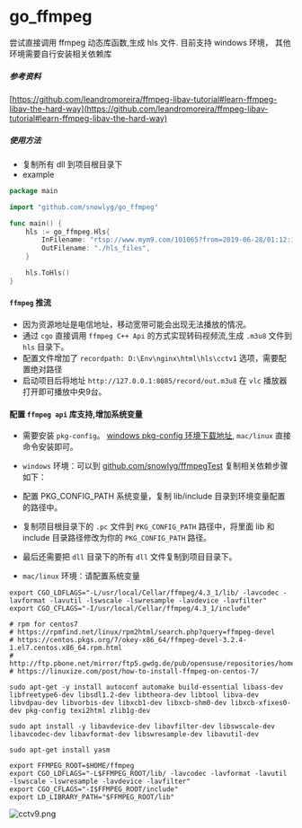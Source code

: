 # go_ffmpeg
尝试直接调用 ffmpeg 动态库函数,生成 hls 文件. 目前支持 windows 环境， 其他环境需要自行安装相关依赖库

##### 参考资料
[https://github.com/leandromoreira/ffmpeg-libav-tutorial#learn-ffmpeg-libav-the-hard-way](https://github.com/leandromoreira/ffmpeg-libav-tutorial#learn-ffmpeg-libav-the-hard-way)

##### 使用方法
- 复制所有 dll 到项目根目录下
- example
```go
package main

import "github.com/snowlyg/go_ffmpeg"

func main() {
	hls := go_ffmpeg.Hls{
		InFilename: "rtsp://www.mym9.com/101065?from=2019-06-28/01:12:13",
		OutFilename: "./hls_files",
	}

	hls.ToHls()
}   

```

#### `ffmpeg` 推流 
- 因为资源地址是电信地址，移动宽带可能会出现无法播放的情况。
- 通过 `cgo` 直接调用 `ffmpeg C++ Api` 的方式实现转码视频流,生成 `.m3u8` 文件到 `hls` 目录下。
- 配置文件增加了 `recordpath: D:\Env\nginx\html\hls\cctv1` 选项，需要配置绝对路径
- 启动项目后将地址 `http://127.0.0.1:8085/record/out.m3u8` 在 `vlc` 播放器打开即可播放中央9台。

#### 配置 `ffmpeg api` 库支持,增加系统变量
- 需要安装 `pkg-config`。 [windows pkg-config 环境下载地址](https://www.jianshu.com/p/d060030ef2a2), `mac/linux` 直接命令安装即可。

- `windows` 环境：可以到 [github.com/snowlyg/ffmpegTest](github.com/snowlyg/ffmpegTest) 复制相关依赖步骤如下：
- 配置 PKG_CONFIG_PATH 系统变量，复制 lib/include 目录到环境变量配置的路径中。
- 复制项目根目录下的 `.pc` 文件到 `PKG_CONFIG_PATH` 路径中，将里面 lib 和 include 目录路径修改为你的 `PKG_CONFIG_PATH` 路径。
- 最后还需要把 `dll` 目录下的所有 `dll` 文件复制到项目目录下。 

- `mac/linux` 环境：请配置系统变量
```shell script
export CGO_LDFLAGS="-L/usr/local/Cellar/ffmpeg/4.3_1/lib/ -lavcodec -lavformat -lavutil -lswscale -lswresample -lavdevice -lavfilter"
export CGO_CFLAGS="-I/usr/local/Cellar/ffmpeg/4.3_1/include"

```

```shell script
# rpm for centos7
# https://rpmfind.net/linux/rpm2html/search.php?query=ffmpeg-devel
# https://centos.pkgs.org/7/okey-x86_64/ffmpeg-devel-3.2.4-1.el7.centos.x86_64.rpm.html
# http://ftp.pbone.net/mirror/ftp5.gwdg.de/pub/opensuse/repositories/home:/SocMinarch:/ffmpeg/CentOS_7/x86_64/
# https://linuxize.com/post/how-to-install-ffmpeg-on-centos-7/

sudo apt-get -y install autoconf automake build-essential libass-dev libfreetype6-dev libsdl1.2-dev libtheora-dev libtool libva-dev libvdpau-dev libvorbis-dev libxcb1-dev libxcb-shm0-dev libxcb-xfixes0-dev pkg-config texi2html zlib1g-dev

sudo apt install -y libavdevice-dev libavfilter-dev libswscale-dev libavcodec-dev libavformat-dev libswresample-dev libavutil-dev

sudo apt-get install yasm

export FFMPEG_ROOT=$HOME/ffmpeg
export CGO_LDFLAGS="-L$FFMPEG_ROOT/lib/ -lavcodec -lavformat -lavutil -lswscale -lswresample -lavdevice -lavfilter"
export CGO_CFLAGS="-I$FFMPEG_ROOT/include"
export LD_LIBRARY_PATH="$FFMPEG_ROOT/lib"
```


![cctv9.png](cctv9.png)
